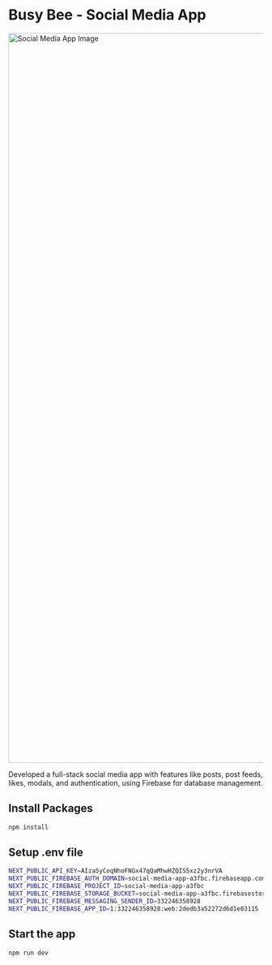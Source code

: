 # Busy Bee - Social Media App

<img width="1440" alt="Social Media App Image" src="https://i.postimg.cc/FH3ybQGW/Social-Media-App.png">

Developed a full-stack social media app with features like posts, post feeds, likes, modals, and authentication, using Firebase for database management.

## Install Packages

```bash
npm install
```

## Setup .env file

```bash
NEXT_PUBLIC_API_KEY=AIzaSyCoqNhoFNGx47qQaMhwHZQIS5xz2y3nrVA
NEXT_PUBLIC_FIREBASE_AUTH_DOMAIN=social-media-app-a3fbc.firebaseapp.com
NEXT_PUBLIC_FIREBASE_PROJECT_ID=social-media-app-a3fbc
NEXT_PUBLIC_FIREBASE_STORAGE_BUCKET=social-media-app-a3fbc.firebasestorage.app
NEXT_PUBLIC_FIREBASE_MESSAGING_SENDER_ID=332246358928
NEXT_PUBLIC_FIREBASE_APP_ID=1:332246358928:web:2dedb3a52272d6d1e03115
```
## Start the app

```bash
npm run dev
```
